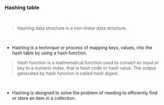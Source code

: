### Hashing table ###
<br>

> Hashing data structure is a non-linear data structure.
<br>

* Hashing is a technique or process of mapping keys, values, into the hash table by using a hash function.<br>

> Hash function is a mathematical function used to convert an input or key to a numeric index, that is hash code or hash value. The output generated by hash function is called hash digest.
<br>

* Hashing is designed to solve the problem of needing to efficiently find or store an item in a collection.